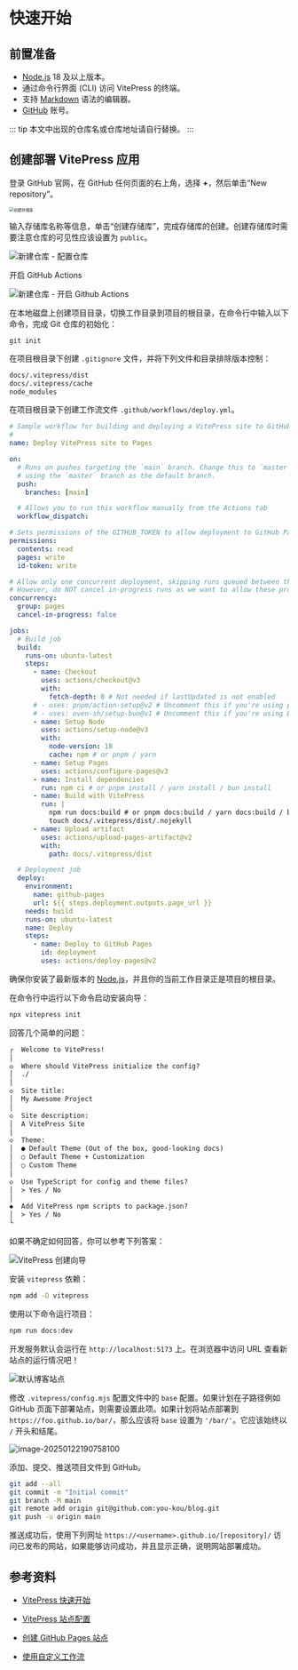 # 快速开始

## 前置准备

- [Node.js](https://nodejs.org/) 18 及以上版本。
- 通过命令行界面 (CLI) 访问 VitePress 的终端。
- 支持 [Markdown](https://en.wikipedia.org/wiki/Markdown) 语法的编辑器。
- [GitHub](https://github.com/) 账号。

::: tip 
本文中出现的仓库名或仓库地址请自行替换。
:::

## 创建部署 VitePress 应用

登录 GitHub 官网，在 GitHub 任何页面的右上角，选择 **+**，然后单击“New repository”。

<img src="https://r2storage.us.kg/markdown/blog-vitepress/quick-start/GitHub%20-%20%E6%96%B0%E5%BB%BA%E4%BB%93%E5%BA%93%20-%20%E7%82%B9%E5%87%BB%E6%96%B0%E5%BB%BA%E6%8C%89%E9%92%AE.webp" alt="创建存储库" style="zoom: 50%;margin: 0 auto;" />

输入存储库名称等信息，单击“创建存储库”，完成存储库的创建。创建存储库时需要注意仓库的可见性应该设置为 `public`。

![新建仓库 - 配置仓库](https://r2storage.us.kg/markdown/blog-vitepress/quick-start/GitHub%20-%20%E6%96%B0%E5%BB%BA%E4%BB%93%E5%BA%93%20-%20%E9%85%8D%E7%BD%AE%E4%BB%93%E5%BA%93.png)

开启 GitHub Actions

![新建仓库 - 开启 Github Actions](https://r2storage.us.kg/markdown/blog-vitepress/quick-start/GitHub%20-%20%E6%96%B0%E5%BB%BA%E4%BB%93%E5%BA%93%20-%20%E5%BC%80%E5%90%AF%20Github%20Actions.png)

在本地磁盘上创建项目目录，切换工作目录到项目的根目录，在命令行中输入以下命令，完成 Git 仓库的初始化：

```
git init
```

在项目根目录下创建 `.gitignore` 文件，并将下列文件和目录排除版本控制：

```txt
docs/.vitepress/dist
docs/.vitepress/cache
node_modules
```

在项目根目录下创建工作流文件 `.github/workflows/deploy.yml`。

```yaml
# Sample workflow for building and deploying a VitePress site to GitHub Pages
#
name: Deploy VitePress site to Pages

on:
  # Runs on pushes targeting the `main` branch. Change this to `master` if you're
  # using the `master` branch as the default branch.
  push:
    branches: [main]

  # Allows you to run this workflow manually from the Actions tab
  workflow_dispatch:

# Sets permissions of the GITHUB_TOKEN to allow deployment to GitHub Pages
permissions:
  contents: read
  pages: write
  id-token: write

# Allow only one concurrent deployment, skipping runs queued between the run in-progress and latest queued.
# However, do NOT cancel in-progress runs as we want to allow these production deployments to complete.
concurrency:
  group: pages
  cancel-in-progress: false

jobs:
  # Build job
  build:
    runs-on: ubuntu-latest
    steps:
      - name: Checkout
        uses: actions/checkout@v3
        with:
          fetch-depth: 0 # Not needed if lastUpdated is not enabled
      # - uses: pnpm/action-setup@v2 # Uncomment this if you're using pnpm
      # - uses: oven-sh/setup-bun@v1 # Uncomment this if you're using Bun
      - name: Setup Node
        uses: actions/setup-node@v3
        with:
          node-version: 18
          cache: npm # or pnpm / yarn
      - name: Setup Pages
        uses: actions/configure-pages@v3
      - name: Install dependencies
        run: npm ci # or pnpm install / yarn install / bun install
      - name: Build with VitePress
        run: |
          npm run docs:build # or pnpm docs:build / yarn docs:build / bun run docs:build
          touch docs/.vitepress/dist/.nojekyll
      - name: Upload artifact
        uses: actions/upload-pages-artifact@v2
        with:
          path: docs/.vitepress/dist

  # Deployment job
  deploy:
    environment:
      name: github-pages
      url: ${{ steps.deployment.outputs.page_url }}
    needs: build
    runs-on: ubuntu-latest
    name: Deploy
    steps:
      - name: Deploy to GitHub Pages
        id: deployment
        uses: actions/deploy-pages@v2
```

确保你安装了最新版本的 [Node.js](https://nodejs.org/)，并且你的当前工作目录正是项目的根目录。

在命令行中运行以下命令启动安装向导：

```sh
npx vitepress init
```

回答几个简单的问题：

```tex
┌  Welcome to VitePress!
│
◇  Where should VitePress initialize the config?
│  ./
│
◇  Site title:
│  My Awesome Project
│
◇  Site description:
│  A VitePress Site
│
◇  Theme:
│  ● Default Theme (Out of the box, good-looking docs)
│  ○ Default Theme + Customization
│  ○ Custom Theme
│ 
◇  Use TypeScript for config and theme files?
│  > Yes / No
│ 
◆  Add VitePress npm scripts to package.json?
│  > Yes / No
└
```

如果不确定如何回答，你可以参考下列答案：

![VitePress 创建向导](https://r2storage.us.kg/markdown/blog-vitepress/quick-start/VitePress%20-%20%E5%88%9B%E5%BB%BA%E5%90%91%E5%AF%BC.png)

安装  `vitepress` 依赖：

```sh
npm add -D vitepress
```

使用以下命令运行项目：

```sh
npm run docs:dev
```

开发服务默认会运行在 `http://localhost:5173` 上。在浏览器中访问 URL 查看新站点的运行情况吧！

![默认博客站点](https://r2storage.us.kg/markdown/blog-vitepress/quick-start/VitePress%20-%20%E9%BB%98%E8%AE%A4%E9%A1%B5%E9%9D%A2.png)

修改 `.vitepress/config.mjs` 配置文件中的 `base` 配置。如果计划在子路径例如 GitHub 页面下部署站点，则需要设置此项。如果计划将站点部署到 `https://foo.github.io/bar/`，那么应该将 `base` 设置为 `'/bar/'`。它应该始终以 `/` 开头和结尾。

![image-20250122190758100](https://r2storage.us.kg/markdown/blog-vitepress/quick-start/VitePress%20-%20%E9%85%8D%E7%BD%AE%E6%96%87%E4%BB%B6%20-%20%E6%B7%BB%E5%8A%A0%20base%20%E9%85%8D%E7%BD%AE.png)

添加、提交、推送项目文件到 GitHub。

```sh
git add --all
git commit -m "Initial commit"
git branch -M main
git remote add origin git@github.com:you-kou/blog.git
git push -u origin main
```

推送成功后，使用下列网址 `https://<username>.github.io/[repository]/` 访问已发布的网站，如果能够访问成功，并且显示正确，说明网站部署成功。

## 参考资料

- [VitePress 快速开始](https://vitepress.dev/zh/guide/getting-started)

- [VitePress 站点配置](https://vitepress.dev/zh/reference/site-config#base)

- [创建 GitHub Pages 站点](https://docs.github.com/zh/pages/getting-started-with-github-pages/creating-a-github-pages-site)

- [使用自定义工作流](https://docs.github.com/zh/pages/getting-started-with-github-pages/using-custom-workflows-with-github-pages)


